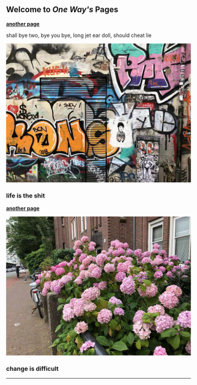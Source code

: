 ## Welcome to *One Way's* Pages

[**another page**](./another-1.html)

shall bye two, bye you bye, long jet ear doll, should cheat lie

<center>
 <img src='img/wall.jpg'>
</center>


### life is the shit

[**another page**](./another-2.html)

<center>
 <img src='img/flower2.jpg'>
</center>

### change is difficult

-------------
